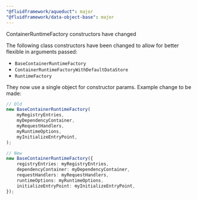 ```yaml
---
"@fluidframework/aqueduct": major
"@fluidframework/data-object-base": major
---
```


ContainerRuntimeFactory constructors have changed

The following class constructors have been changed to allow for better flexible in arguments passed:

-   `BaseContainerRuntimeFactory`
-   `ContainerRuntimeFactoryWithDefaultDataStore`
-   `RuntimeFactory`

They now use a single object for constructor params. Example change to be made:

```ts
// Old
new BaseContainerRuntimeFactory(
	myRegistryEntries,
	myDependencyContainer,
	myRequestHandlers,
	myRuntimeOptions,
	myInitializeEntryPoint,
);

// New
new BaseContainerRuntimeFactory({
	registryEntries: myRegistryEntries,
	dependencyContainer: myDependencyContainer,
	requestHandlers: myRequestHandlers,
	runtimeOptions: myRuntimeOptions,
	initializeEntryPoint: myInitializeEntryPoint,
});
```
